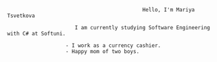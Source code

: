                                                 Hello, I'm Mariya Tsvetkova

                          I am currently studying Software Engineering with C# at Softuni.

                       - I work as a currency cashier.
                       - Happy mom of two boys.
<!---
merry84/merry84 is a ✨ special ✨ repository because its `README.md` (this file) appears on your GitHub profile.
You can click the Preview link to take a look at your changes.
--->
